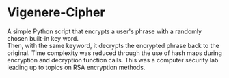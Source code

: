 # Vigenere-Cipher

A simple Python script that encrypts a user's phrase with a randomly chosen built-in key word.</br>
Then, with the same keyword, it decrypts the encrypted phrase back to the original.
Time complexity was reduced through the use of hash maps during encryption and decryption function calls.
This was a computer security lab leading up to topics on RSA encryption methods.
